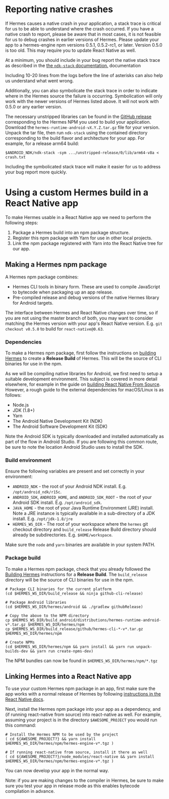 # Reporting native crashes

If Hermes causes a native crash in your application, a stack trace is critical for us to be able to understand where the crash occurred.  If you have a native crash to report, please be aware that in most cases, it is not feasible for us to debug crashes in earlier versions of Hermes.  Please update your app to a hermes-engine npm versions 0.5.1, 0.5.2-rc1, or later.  Version 0.5.0 is too old.  This may require you to update React Native as well.

At a minimum, you should include in your bug report the native stack trace as described in the [the `ndk-stack` documentation.](https://developer.android.com/ndk/guides/ndk-stack) documentation

Including 10-20 lines from the logs before the line of asterisks can also help us understand what went wrong.

Additionally, you can also symbolicate the stack trace in order to indicate where in the Hermes source the failure is occurring.  Symbolication will only work with the newer versions of Hermes listed above.  It will not work with 0.5.0 or any earlier version.

The necessary unstripped libraries can be found in the [GitHub release](https://github.com/facebook/hermes/releases) corresponding to the Hermes NPM you used to build your application.  Download the `hermes-runtime-android-vX.Y.Z.tar.gz` file for your version.  Unpack the tar file, then run `ndk-stack` using the contained directory corresponding to the build flavor and architecture for your app.  For example, for a release arm64 build:

```
$ANDROID_NDK/ndk-stack -sym .../unstripped-release/0/lib/arm64-v8a < crash.txt
```

Including the symbolicated stack trace will make it easier for us to address your bug report more quickly.

# Using a custom Hermes build in a React Native app

To make Hermes usable in a React Native app we need to perform the following steps:

1. Package a Hermes build into an npm package structure.
2. Register this npm package with Yarn for use in other local projects.
3. Link the npm package registered with Yarn into the React Native tree for our app.

## Making a Hermes npm package

A Hermes npm package combines:
* Hermes CLI tools in binary form. These are used to compile JavaScript to bytecode when packaging up an app release.
* Pre-compiled release and debug versions of the native Hermes library for Android targets.

The interface between Hermes and React Native changes over time, so if you are
not using the master branch of both, you may want to consider matching the
Hermes version with your app's React Native version. E.g. `git checkout v0.5.0`
to build for `react-native@0.63`.

### Dependencies

To make a Hermes npm package, first follow the instructions on [building Hermes](BuildingAndRunning.md) to create a **Release Build** of Hermes. This will be the source of CLI binaries for use in the npm.

As we will be compiling native libraries for Android, we first need to setup a suitable development environment. This subject is covered in more detail elsewhere, for example in the guide on [building React Native From Source](https://github.com/facebook/react-native/wiki/Building-from-source). However, a rough guide to the external dependencies for macOS/Linux is as follows:

* Node.js
* JDK (1.8+)
* Yarn
* The Android Native Development Kit (NDK)
* The Android Software Development Kit (SDK)

Note the Android SDK is typically downloaded and installed automatically as part of the flow in Android Studio. If you are following this common route, be sure to note the location Android Studio uses to install the SDK.

### Build environment

Ensure the following variables are present and set correctly in your environment:

* `ANDROID_NDK` - the root of your Android NDK install. E.g. `/opt/android_ndk/r15c`.
* `ANDROID_SDK`, `ANDROID_HOME`, and `ANDROID_SDK_ROOT` - the root of your Android SDK install. E.g. `/opt/android_sdk`.
* `JAVA_HOME` - the root of your Java Runtime Environment (JRE) install. Note a JRE instance is typically available in a sub-directory of a JDK install. E.g. `/opt/jdk-1.8/jre`
* `HERMES_WS_DIR` - The root of your workspace where the `hermes` git checkout directory and `build_release` Release Build directory should already be subdirectories. E.g. `$HOME/workspace`.

Make sure the `node` and `yarn` binaries are available in your system PATH.

### Package build

To make a Hermes npm package, check that you already followed the [Building Hermes](BuildingAndRunning.md) instructions for a **Release Build**. The `build_release` directory will be the source of CLI binaries for use in the npm.

```shell
# Package CLI binaries for the current platform
(cd $HERMES_WS_DIR/build_release && ninja github-cli-release)

# Package Android libraries
(cd $HERMES_WS_DIR/hermes/android && ./gradlew githubRelease)

# Copy the above to the NPM directory
cp $HERMES_WS_DIR/build_android/distributions/hermes-runtime-android-v*.tar.gz $HERMES_WS_DIR/hermes/npm
cp $HERMES_WS_DIR/build_release/github/hermes-cli-*-v*.tar.gz $HERMES_WS_DIR/hermes/npm

# Create NPMs
(cd $HERMES_WS_DIR/hermes/npm && yarn install && yarn run unpack-builds-dev && yarn run create-npms-dev)
```

The NPM bundles can now be found in `$HERMES_WS_DIR/hermes/npm/*.tgz`


## Linking Hermes into a React Native app

To use your custom Hermes npm package in an app, first make sure the app works with a normal release of Hermes by following [instructions in the React Native docs](https://reactnative.dev/docs/hermes).

Next, install the Hermes npm package into your app as a dependency, and (if
running react-native from source) into react-native as well.  For example,
assuming your project is in the directory `$AWESOME_PROJECT` you would run this
command:

```shell
# Install the Hermes NPM to be used by the project
( cd ${AWESOME_PROJECT?} && yarn install $HERMES_WS_DIR/hermes/npm/hermes-engine-v*.tgz )

# If running react-native from source, install it there as well
( cd ${AWESOME_PROJECT?}/node_modules/react-native && yarn install $HERMES_WS_DIR/hermes/npm/hermes-engine-v*.tgz )
```

You can now develop your app in the normal way.

Note: if you are making changes to the compiler in Hermes, be sure to make sure you test your app in release mode as this enables bytecode compilation in advance.
